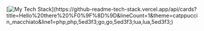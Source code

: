 [![My Tech Stack](https://github-readme-tech-stack.vercel.app/api/cards?title=Hello%20there%20%F0%9F%8D%9D&lineCount=1&theme=catppuccin_macchiato&line1=php,php,5ed3f3;go,go,5ed3f3;lua,lua,5ed3f3;)](https://github-readme-tech-stack.vercel.app/api/cards?title=Hello%20there%20%F0%9F%8D%9D&lineCount=1&theme=catppuccin_macchiato&line1=php,php,5ed3f3;go,go,5ed3f3;lua,lua,5ed3f3;)
<!--
**axkirillov/axkirillov** is a ✨ _special_ ✨ repository because its `README.md` (this file) appears on your GitHub profile.

Here are some ideas to get you started:

- 🔭 I’m currently working on ...
- 🌱 I’m currently learning ...
- 👯 I’m looking to collaborate on ...
- 🤔 I’m looking for help with ...
- 💬 Ask me about ...
- 📫 How to reach me: ...
- 😄 Pronouns: ...
- ⚡ Fun fact: ...
-->
